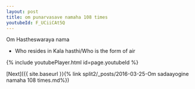 ```yaml
---
layout: post
title: om punarvasave namaha 108 times
youtubeId: F_UCiiCAt5Q
---
```

 
 
Om Hastheswaraya nama 
 
 -  Who resides in Kala hasthi/Who is the form of air 
 
  
 
  
 
 
 
 
 
 


{% include youtubePlayer.html id=page.youtubeId %}
 
[Next]({{ site.baseurl }}{% link  split2/_posts/2016-03-25-Om sadaayogine namaha 108 times.md%})
 
